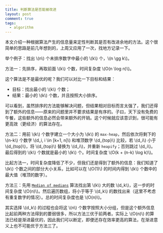 ```yaml
---
title: 判断算法是否能被改进
layout: post
comment: true
tags:
  - algorithm
---
```


本文介绍一种根据算法产生的信息量来定性判断其是否有改进余地的方法。这个很简单的思路是前几年想到的，上周又应用了一次，找地方记录一下。

举个例子：找出 \\(n\\) 个未排序数字中最小的 \\(k\\) 个，\\(n \gg k\\)。

方法一：先排序，再取前面 \\(k\\) 个数，时间复杂度 \\(O(n \log n)\\)。

这个算法是不是最优的呢？我们可以对比一下目标和结果：

- 目标：找出最小的 \\(k\\) 个数；
- 结果：最小的 \\(k\\) 个数，并且按照大小排序。

可以看到，虽然排序的方法能够解决问题，但结果相对目标而言太强了，我们还得到了额外的信息——原来的问题里并不要求结果是有序的。子曰，天下没有免费的午餐，这些额外的信息必然会带来额外的开销。这个时候就应该意识到，很可能有更高效（更经济）的算法存在。

方法二：用前 \\(k\\) 个数字建立一个大小为 \\(k\\) 的 `max-heap`，然后依次将剩下的 \\(n-k\\) 个数字 \\(d_i, i \in [k+1, n]\\) 和堆顶数字 \\(d_{top}\\) 比较，若 \\(d_i\\) 小于 \\(d_{top}\\)，将 \\(d_{top}\\) 替换为 \\(d_i\\)，并重新 `heapify`；否则跳过 \\(d_i\\)。最后得到的 \\(k\\) 个数就是最小的 \\(k\\) 个。时间复杂度 \\(O(k + (n-k) \log k)\\)。

比起方法一，时间复杂度降低了不少，但我们还是得到了额外的信息：我们知道了 \\(k\\) 个数之间的部分大小关系，比如可以在 \\(O(1)\\) 的时间内得到 \\(k\\) 个数中的最大值（堆顶的数字）。

方法三：先用 [`Median of medians`](http://www.wikiwand.com/en/Median_of_medians "Wiki") 算法找出第 \\(k\\) 大的数 \\(d_k\\)，这一步的时间复杂度 \\(O(n)\\)。然后遍历数组，将小于等于 \\(d_k\\) 的数找出来（这里不考虑有重复数字的情况）。总的时间复杂度也是 \\(O(n)\\)。

其实选择 \\(d_k\\) 的过程也会将这 \\(n\\) 个数字按照大小分组，但是这个额外信息比起前两种方法得到的要弱很多，所以方法三优于前两者。实际上 \\(O(n)\\) 的算法已经是渐进最优的，因此我们可以断定，即便还存在效率更高的算法，在渐进意义上也不可能优于方法三了。
